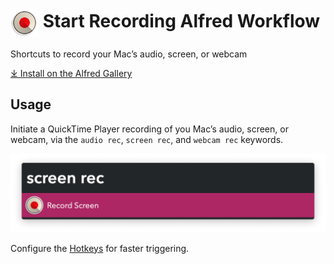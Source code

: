 # <img src='Workflow/icon.png' width='45' align='center' alt='icon'> Start Recording Alfred Workflow

Shortcuts to record your Mac’s audio, screen, or webcam

[⤓ Install on the Alfred Gallery](https://alfred.app/workflows/vitor/start-recording)

## Usage

Initiate a QuickTime Player recording of you Mac’s audio, screen, or webcam, via the `audio rec`, `screen rec`, and `webcam rec` keywords.

![Record screen](Workflow/images/about/screenrec.png)

Configure the [Hotkeys](https://www.alfredapp.com/help/workflows/triggers/hotkey/) for faster triggering.
